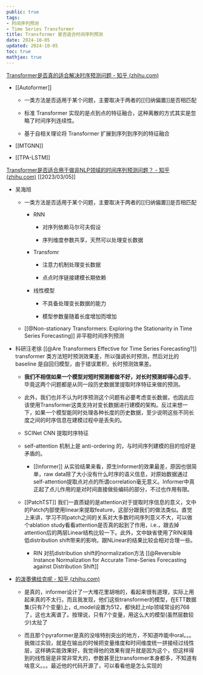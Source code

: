 ```yaml
---
public: true
tags:
- 时间序列预测
- Time Series Transformer
title: Transformer 是否适合时间序列预测
date: 2024-10-05
updated: 2024-10-05
toc: true
mathjax: true
---
```


[Transformer是否真的适合解决时序预测问题 - 知乎 (zhihu.com)](https://zhuanlan.zhihu.com/p/452528235)

  + [[Autoformer]]

    + 一类方法是否适用于某个问题，主要取决于两者的[[归纳偏置]]是否相匹配
    + 标准 Transformer 实现的是点到点的特征融合，这种离散的方式其实是忽略了时间序列连续性。

    + 基于自相关理论将 Transformer 扩展到序列到序列的特征融合

  + [[MTGNN]]

  + [[TPA-LSTM]]

[Transformer是否适合用于做非NLP领域的时间序列预测问题？ - 知乎 (zhihu.com)](https://www.zhihu.com/question/493821601) [[2023/03/05]]

  + 吴海旭

    + 一类方法是否适用于某个问题，主要取决于两者的[[归纳偏置]]是否相匹配


      + RNN

        + 对序列依赖马尔可夫假设

        + 序列维度参数共享，天然可以处理变长数据

      + Transfomr

        + 注意力机制处理变长数据

        + 点点时序链接建模长期依赖

      + 线性模型

        + 不具备处理变长数据的能力

        + 模型参数量随着长度增加而增加

    + [[@Non-stationary Transformers: Exploring the Stationarity in Time Series Forecasting]] 非平稳时间序列预测

  + 科研汪老徐 [[@Are Transformers Effective for Time Series Forecasting?]] transformer 类方法短时预测效果差，所以强调长时预测，然后对比的 baseline 是自回归模型，由于错误累积，长时预测效果差。

    + **我们不相信如果一个模型对短时预测都做不好，对长时预测却得心应手**，毕竟这两个问题都是从同一段历史数据里提取时序特征来做的预测。

    + 此外，我们也并不认为时序预测这个问题有必要考虑变长数据，也因此应该使用Transformer这类支持对变长数据进行建模的架构。反过来想一下，如果一个模型能同时处理各种长度的历史数据，至少说明这些不同长度之间的时序信息在建模过程中是丢失的。

    + SCINet CNN 提取时序特征

    + self-attention 机制上是 anti-ordering 的，与时间序列建模的目的恰好是矛盾的。

      + [[Informer]] 从实验结果来看，原生Informer的效果最差，原因也很简单，raw data除了大小没有什么时序的语义信息，对原始数据通过self-attention提取点对点的所谓correlation毫无意义。Informer中真正起了点儿作用的是对时间直接做些编码的部分，不过也作用有限。

    + [[PatchTST]] 我们一直质疑的是attention对于提取时序信息的意义，文中的Patch内部使用linear来提取feature，这部分跟我们的做法类似。直觉上来讲，学习不同patch之间的关系对大多数时间序列意义不大，可以做个ablation study看看attention是否真的起到了作用，i.e.，跟去掉attention后的两层Linear结构比较一下。此外，文中缺省使用了RIN来降低distribution shift带来的影响，跟NLinear的结果比较会相对合理一些。

      + RIN 对抗distribution shift的normalization方法 [[@Reversible Instance Normalization for Accurate Time-Series Forecasting against Distribution Shift]]

  + [的泼墨佛给克呢 - 知乎 (zhihu.com)](https://www.zhihu.com/people/ddz-73)

    + 是真的，informer设计了一大堆花里胡哨的，看起来很有道理，实际上用起来真的不太行。而且我发现，他们这些transformer的模型，在ETT数据集(只有7个变量)上，d_model设置为512，都快赶上nlp领域常设的768了，这也太离谱了。按理说，只有7个变量，用这么大的模型(虽然层数较少)太扯了

    + 而且那个pyraformer是真的没啥特别突出的地方，不知道咋能中oral。。。我做过实验，就是在输出的时候把变量维度和时间维度统一拼接经过线性层，这样确实能效果好，我觉得他的效果有提升就是因为这个，但这样得到的线性层是非常非常大的，参数甚至比transformer本身都多，不知道有啥意义。。。最近他的代码开源了，可以看看他是怎么实现的


